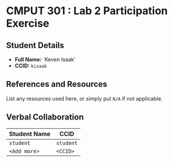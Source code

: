 # CMPUT 301 : Lab 2 Participation Exercise

## Student Details

- **Full Name:** `Keven Isaak'
- **CCID:** `kisaak`

## References and Resources

List any resources used here, or simply put `N/A` if not applicable.

## Verbal Collaboration

| Student Name | CCID      |
| ------------ | --------- |
| `student`    | `student` |
| `<Add more>` | `<CCID>`  |

